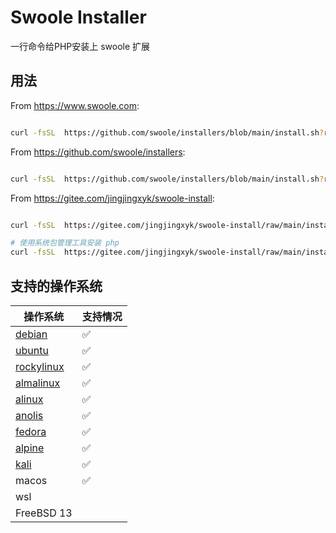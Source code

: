 # Swoole Installer

一行命令给PHP安装上 swoole 扩展

## 用法

From https://www.swoole.com:

```bash

curl -fsSL  https://github.com/swoole/installers/blob/main/install.sh?raw=true | bash -s -- --latest --swoole-version=v5.1.3

```

From https://github.com/swoole/installers:

```bash

curl -fsSL  https://github.com/swoole/installers/blob/main/install.sh?raw=true | bash -s -- --mirror china --latest

```

From https://gitee.com/jingjingxyk/swoole-install:

```bash

curl -fsSL  https://gitee.com/jingjingxyk/swoole-install/raw/main/install.sh | bash -s -- --mirror china --latest

# 使用系统包管理工具安装 php
curl -fsSL  https://gitee.com/jingjingxyk/swoole-install/raw/main/install.sh | bash -s -- --mirror china --latest --install-php

```

## 支持的操作系统

| 操作系统                                            | 支持情况 |
|-------------------------------------------------|------|
| [debian](https://www.debian.org/)               | ✅    |
| [ubuntu](https://ubuntu.com/)                   | ✅    |
| [rockylinux](https://rockylinux.org/)           | ✅    |
| [almalinux](https://almalinux.org/)             | ✅    |
| [alinux](https://www.aliyun.com/product/alinux) | ✅    |
| [anolis](https://openanolis.cn/anolisos)        | ✅    |
| [fedora ](https://fedoraproject.org/)           | ✅    |
| [alpine](https://www.alpinelinux.org/)          | ✅    |
| [kali](https://www.kali.org/)                   | ✅    |
| macos                                           | ✅    |
| wsl                                             |      |
| FreeBSD 13                                      |      |

